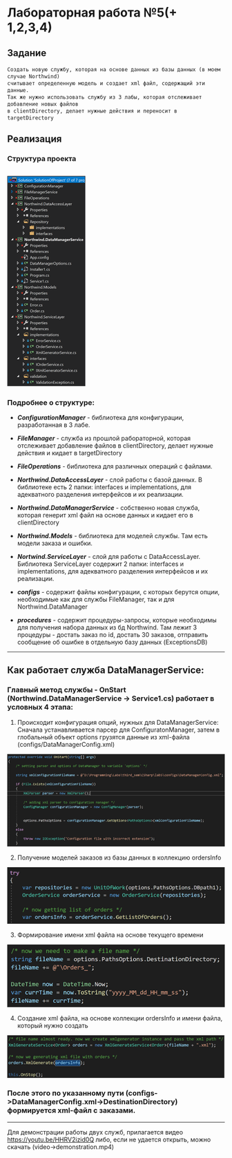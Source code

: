 # Лабораторная работа №5(+ 1,2,3,4)

## Задание
```
Создать новую службу, которая на основе данных из базы данных (в моем случае Northwind) 
считывает определенную модель и создает xml файл, содержащий эти данные.
Так же нужно использовать службу из 3 лабы, которая отслеживает добавление новых файлов
в clientDirectory, делает нужные действия и переносит в targetDirectory
```

## Реализация
### Структура проекта
![Image alt](https://github.com/dmkrch/Labs/blob/master/third_sem/CSharp/lab5/images/projectStructure.png)
---

  ### Подробнее о структуре:
- ***ConfigurationManager*** - библиотека для конфигурации, разработанная в 3 лабе.

- ***FileManager*** - служба из прошлой рабораторной, которая отслеживает добавление файлов в clientDirectory, делает нужные действия и кидает в targetDirectory

- ***FileOperations*** - библиотека для различных операций с файлами.

- ***Northwind.DataAccessLayer*** - слой работы с базой данных. В библиотеке есть 2 папки: interfaces и implementations, для адекватного разделения интерфейсов и их реализации.

- ***Northwind.DataManagerService*** - собственно новая служба, которая генерит xml файл на основе данных и кидает его в clientDirectory

- ***Northwind.Models*** - библиотека для моделей службы. Там есть модели заказа и ошибки.

- ***Nortwind.ServiceLayer*** - слой для работы с DataAccessLayer. Библиотека ServiceLayer содержит 2 папки: interfaces и implementations, для адекватного разделения интерфейсов и их реализации.

- ***configs*** - содержит файлы конфигурации, с которых берутся опции, необходимые как для службы FileManager, так и для Northwind.DataManager

- ***procedures*** - содержит процедуры-запросы, которые необходимы для получения набора данных из бд Northwind. Там лежит 3 процедуры - достать заказ по id, достать 30 заказов, отправить сообщение об ошибке в отдельную базу данных (ExceptionsDB)
---
## Как работает служба DataManagerService:
### Главный метод службы - OnStart (Northwind.DataManagerService -> Service1.cs) работает в условных 4 этапа:

1. Происходит конфигурация опций, нужных для DataManagerService: Сначала
устанавливается парсер для ConfiguratonManager, затем в глобальный объект
options грузятся данные из xml-файла (configs/DataManagerConfig.xml)

![Image alt](https://github.com/dmkrch/Labs/blob/master/third_sem/CSharp/lab5/images/managerConfig.png)

2. Получение моделей заказов из базы данных в коллекцию ordersInfo

![Image alt](https://github.com/dmkrch/Labs/blob/master/third_sem/CSharp/lab5/images/gettingOrderList.png)

3. Формирование имени xml файла на основе текущего времени

![Image alt](https://github.com/dmkrch/Labs/blob/master/third_sem/CSharp/lab5/images/xmlFileName.png)

4. Создание xml файла, на основе коллекции ordersInfo и имени файла,
который нужно создать

![Image alt](https://github.com/dmkrch/Labs/blob/master/third_sem/CSharp/lab5/images/generateXml.png)

### После этого по указанному пути (configs->DataManagerConfig.xml->DestinationDirectory) формируется xml-файл с заказами.
---
Для демонстрации работы двух служб, прилагается видео https://youtu.be/HHRV2izid0Q либо, если не удается открыть,
можно скачать (video->demonstration.mp4)
